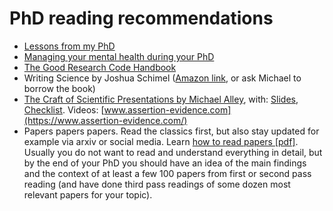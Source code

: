 # PhD reading recommendations
* [Lessons from my PhD](https://notesfromthephysicslab.com/2021/04/11/lessons-learnt-from-my-phd-so-far/)
* [Managing your mental health during your PhD](https://link.springer.com/book/10.1007/978-3-031-14194-2)
* [The Good Research Code Handbook](https://goodresearch.dev/)
* Writing Science by Joshua Schimel ([Amazon link](https://www.amazon.de/-/en/gp/product/0199760241/), or ask Michael to borrow the book)
* [The Craft of Scientific Presentations by Michael Alley](https://link.springer.com/book/10.1007/978-1-4419-8279-7), with: [Slides](designingslides/designingtechnicalpresentations.pdf), [Checklist](designingslides/checklistslides.pdf). Videos: [www.assertion-evidence.com](https://www.assertion-evidence.com/)
* Papers papers papers. Read the classics first, but also stay updated for example via arxiv or social media. Learn [how to read papers [pdf]](https://web.stanford.edu/class/cs114/reading-keshav.pdf). Usually you do not want to read and understand everything in detail, but by the end of your PhD you should have an idea of the main findings and the context of at least a few 100 papers from first or second pass reading (and have done third pass readings of some dozen most relevant papers for your topic).